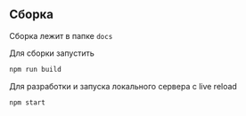 ## Сборка
Сборка лежит в папке `docs`

Для сборки запустить
```bash
npm run build
```

Для разработки и запуска локального сервера с live reload
```bash
npm start
```